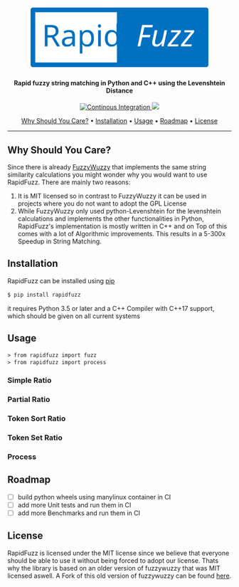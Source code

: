 <h1 align="center">
<img src="https://raw.githubusercontent.com/maxbachmann/rapidfuzz/master/.github/RapidFuzz.svg?sanitize=true" alt="RapidFuzz" width="400">
</h1>
<h4 align="center">Rapid fuzzy string matching in Python and C++ using the Levenshtein Distance</h4>

<p align="center">
  <a href="https://github.com/maxbachmann/rapidfuzz/actions">
    <img src="https://github.com/maxbachmann/rapidfuzz/workflows/Python%20package/badge.svg"
         alt="Continous Integration">
  </a>
  <a href="https://github.com/maxbachmann/rapidfuzz/blob/dev/LICENSE">
    <img src="https://img.shields.io/github/license/rhasspy/rapidfuzz">
  </a>
</p>

<p align="center">
  <a href="#why-should-you-care">Why Should You Care?</a> •
  <a href="#installation">Installation</a> •
  <a href="#usage">Usage</a> •
  <a href="#roadmap">Roadmap</a> •
  <a href="#license">License</a>
</p>

---

## Why Should You Care?
Since there is already [FuzzyWuzzy](https://github.com/seatgeek/fuzzywuzzy) that implements the same string similarity calculations you might wonder why you would want to use RapidFuzz. There are mainly two reasons:
1) It is MIT licensed so in contrast to FuzzyWuzzy it can be used in projects where you do not want to adopt the GPL License
2) While FuzzyWuzzy only used python-Levenshtein for the levenshtein calculations and implements the other functionalities in Python, RapidFuzz's implementation is mostly written in C++ and on Top of this comes with a lot of Algorithmic improvements. This results in a 5-300x Speedup in String Matching.


## Installation
RapidFuzz can be installed using [pip](https://pypi.org/project/rapidfuzz/)
```bash
$ pip install rapidfuzz
```
it requires Python 3.5 or later and a C++ Compiler with C++17 support, which should be given on all current systems


## Usage
```
> from rapidfuzz import fuzz
> from rapidfuzz import process
```

### Simple Ratio

### Partial Ratio

### Token Sort Ratio

### Token Set Ratio

### Process


## Roadmap
- [ ] build python wheels using manylinux container in CI
- [ ] add more Unit tests and run them in CI
- [ ] add more Benchmarks and run them in CI

## License
RapidFuzz is licensed under the MIT license since we believe that everyone should be able to use it without being forced to adopt our license. Thats why the library is based on an older version of fuzzywuzzy that was MIT licensed aswell.
A Fork of this old version of fuzzywuzzy can be found [here](https://github.com/rhasspy/fuzzywuzzy).
